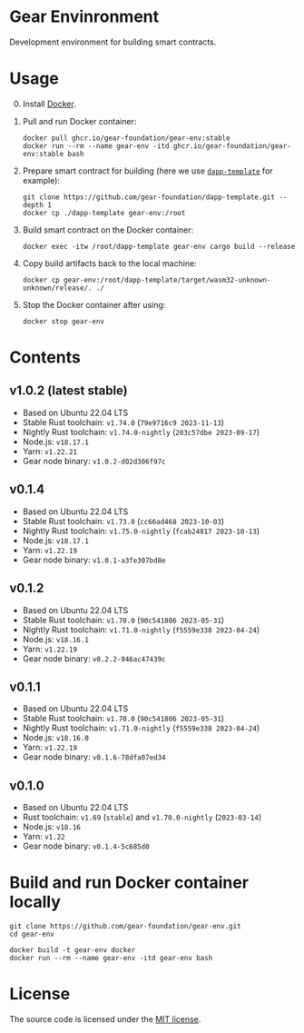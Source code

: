 # Gear Envinronment

Development environment for building smart contracts.

# Usage

0. Install [Docker](https://docs.docker.com/engine/install/).

1. Pull and run Docker container:

    ```shell
    docker pull ghcr.io/gear-foundation/gear-env:stable
    docker run --rm --name gear-env -itd ghcr.io/gear-foundation/gear-env:stable bash
    ```

2. Prepare smart contract for building (here we use [`dapp-template`](https://github.com/gear-foundation/dapp-template) for example):

    ```shell
    git clone https://github.com/gear-foundation/dapp-template.git --depth 1
    docker cp ./dapp-template gear-env:/root
    ```

3. Build smart contract on the Docker container:

    ```shell
    docker exec -itw /root/dapp-template gear-env cargo build --release
    ```

4. Copy build artifacts back to the local machine:

    ```shell
    docker cp gear-env:/root/dapp-template/target/wasm32-unknown-unknown/release/. ./
    ```

5. Stop the Docker container after using:

    ```shell
    docker stop gear-env
    ```

# Contents

## v1.0.2 (latest stable)

- Based on Ubuntu 22.04 LTS
- Stable Rust toolchain: `v1.74.0` (`79e9716c9 2023-11-13`)
- Nightly Rust toolchain: `v1.74.0-nightly` (`203c57dbe 2023-09-17`)
- Node.js: `v18.17.1`
- Yarn: `v1.22.21`
- Gear node binary: `v1.0.2-d02d306f97c`

## v0.1.4

- Based on Ubuntu 22.04 LTS
- Stable Rust toolchain: `v1.73.0` (`cc66ad468 2023-10-03`)
- Nightly Rust toolchain: `v1.75.0-nightly` (`fcab24817 2023-10-13`)
- Node.js: `v18.17.1`
- Yarn: `v1.22.19`
- Gear node binary: `v1.0.1-a3fe307bd8e`

## v0.1.2

- Based on Ubuntu 22.04 LTS
- Stable Rust toolchain: `v1.70.0` (`90c541806 2023-05-31`)
- Nightly Rust toolchain: `v1.71.0-nightly` (`f5559e338 2023-04-24`)
- Node.js: `v18.16.1`
- Yarn: `v1.22.19`
- Gear node binary: `v0.2.2-946ac47439c`

## v0.1.1

- Based on Ubuntu 22.04 LTS
- Stable Rust toolchain: `v1.70.0` (`90c541806 2023-05-31`)
- Nightly Rust toolchain: `v1.71.0-nightly` (`f5559e338 2023-04-24`)
- Node.js: `v18.16.0`
- Yarn: `v1.22.19`
- Gear node binary: `v0.1.6-78dfa07ed34`

## v0.1.0

- Based on Ubuntu 22.04 LTS
- Rust toolchain: `v1.69` (`stable`) and `v1.70.0-nightly` (`2023-03-14`)
- Node.js: `v18.16`
- Yarn: `v1.22`
- Gear node binary: `v0.1.4-5c685d0`

# Build and run Docker container locally

```shell
git clone https://github.com/gear-foundation/gear-env.git
cd gear-env
```

```shell
docker build -t gear-env docker
docker run --rm --name gear-env -itd gear-env bash
```

# License

The source code is licensed under the [MIT license](LICENSE).
